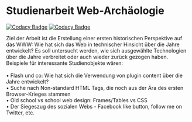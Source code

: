# Studienarbeit Web-Archäologie

[![Codacy Badge](https://api.codacy.com/project/badge/Grade/0c7693e6704f46d892afe25b678d1c5b)](https://www.codacy.com/app/Crocy1104/Studienarbeit_Web-Archaeologie?utm_source=github.com&amp;utm_medium=referral&amp;utm_content=Crocy1104/Studienarbeit_Web-Archaeologie&amp;utm_campaign=Badge_Grade)
[![Codacy Badge](https://api.codacy.com/project/badge/Coverage/0c7693e6704f46d892afe25b678d1c5b)](https://www.codacy.com/app/Crocy1104/Studienarbeit_Web-Archaeologie?utm_source=github.com&utm_medium=referral&utm_content=Crocy1104/Studienarbeit_Web-Archaeologie&utm_campaign=Badge_Coverage)

Ziel der Arbeit ist die Erstellung einer ersten historischen Perspektive auf das WWW: Wie hat sich das Web in technischer Hinsicht über die Jahre entwickelt? 
Es soll untersucht werden, wie sich ausgewählte Technologien über die Jahre verbreitet oder auch wieder zurück gezogen haben.
Beispiele für interessante Studienobjekte wären: <br/>
<br/>
•	Flash und co: Wie hat sich die Verwendung von plugin content über die Jahre entwickelt?<br/>
•	Suche nach Non-standard HTML Tags, die noch aus der Ära des ersten Browser-Krieges stammen <br/>
•	Old school vs school web design: Frames/Tables vs CSS <br/>
•	Der Siegeszug des sozialen Webs - Facebook like button, follow me on Twitter, etc.<br/>
